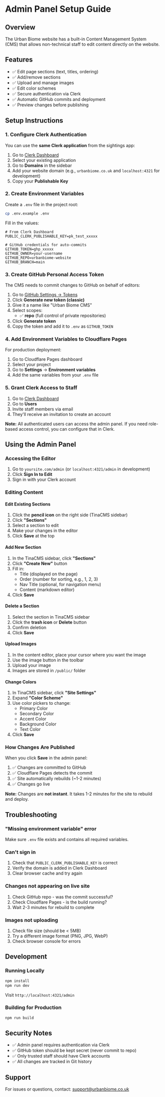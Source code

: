 # Admin Panel Setup Guide

## Overview

The Urban Biome website has a built-in Content Management System (CMS) that allows non-technical staff to edit content directly on the website.

## Features

- ✅ Edit page sections (text, titles, ordering)
- ✅ Add/remove sections
- ✅ Upload and manage images
- ✅ Edit color schemes
- ✅ Secure authentication via Clerk
- ✅ Automatic GitHub commits and deployment
- ✅ Preview changes before publishing

## Setup Instructions

### 1. Configure Clerk Authentication

You can use the **same Clerk application** from the sightings app:

1. Go to [Clerk Dashboard](https://dashboard.clerk.com)
2. Select your existing application
3. Go to **Domains** in the sidebar
4. Add your website domain (e.g., `urbanbiome.co.uk` and `localhost:4321` for development)
5. Copy your **Publishable Key**

### 2. Create Environment Variables

Create a `.env` file in the project root:

```bash
cp .env.example .env
```

Fill in the values:

```env
# From Clerk Dashboard
PUBLIC_CLERK_PUBLISHABLE_KEY=pk_test_xxxxx

# GitHub credentials for auto-commits
GITHUB_TOKEN=ghp_xxxxx
GITHUB_OWNER=your-username
GITHUB_REPO=urbanbiome-website
GITHUB_BRANCH=main
```

### 3. Create GitHub Personal Access Token

The CMS needs to commit changes to GitHub on behalf of editors:

1. Go to [GitHub Settings → Tokens](https://github.com/settings/tokens)
2. Click **Generate new token (classic)**
3. Give it a name like "Urban Biome CMS"
4. Select scopes:
   - ✅ **repo** (full control of private repositories)
5. Click **Generate token**
6. Copy the token and add it to `.env` as `GITHUB_TOKEN`

### 4. Add Environment Variables to Cloudflare Pages

For production deployment:

1. Go to Cloudflare Pages dashboard
2. Select your project
3. Go to **Settings** → **Environment variables**
4. Add the same variables from your `.env` file

### 5. Grant Clerk Access to Staff

1. Go to [Clerk Dashboard](https://dashboard.clerk.com)
2. Go to **Users**
3. Invite staff members via email
4. They'll receive an invitation to create an account

**Note:** All authenticated users can access the admin panel. If you need role-based access control, you can configure that in Clerk.

## Using the Admin Panel

### Accessing the Editor

1. Go to `yoursite.com/admin` (or `localhost:4321/admin` in development)
2. Click **Sign In to Edit**
3. Sign in with your Clerk account

### Editing Content

#### Edit Existing Sections

1. Click the **pencil icon** on the right side (TinaCMS sidebar)
2. Click **"Sections"**
3. Select a section to edit
4. Make your changes in the editor
5. Click **Save** at the top

#### Add New Section

1. In the TinaCMS sidebar, click **"Sections"**
2. Click **"Create New"** button
3. Fill in:
   - Title (displayed on the page)
   - Order (number for sorting, e.g., 1, 2, 3)
   - Nav Title (optional, for navigation menu)
   - Content (markdown editor)
4. Click **Save**

#### Delete a Section

1. Select the section in TinaCMS sidebar
2. Click the **trash icon** or **Delete** button
3. Confirm deletion
4. Click **Save**

#### Upload Images

1. In the content editor, place your cursor where you want the image
2. Use the image button in the toolbar
3. Upload your image
4. Images are stored in `/public/` folder

#### Change Colors

1. In TinaCMS sidebar, click **"Site Settings"**
2. Expand **"Color Scheme"**
3. Use color pickers to change:
   - Primary Color
   - Secondary Color
   - Accent Color
   - Background Color
   - Text Color
4. Click **Save**

### How Changes Are Published

When you click **Save** in the admin panel:

1. ✅ Changes are committed to GitHub
2. ✅ Cloudflare Pages detects the commit
3. ✅ Site automatically rebuilds (~1-2 minutes)
4. ✅ Changes go live

**Note:** Changes are **not instant**. It takes 1-2 minutes for the site to rebuild and deploy.

## Troubleshooting

### "Missing environment variable" error

Make sure `.env` file exists and contains all required variables.

### Can't sign in

1. Check that `PUBLIC_CLERK_PUBLISHABLE_KEY` is correct
2. Verify the domain is added in Clerk Dashboard
3. Clear browser cache and try again

### Changes not appearing on live site

1. Check GitHub repo - was the commit successful?
2. Check Cloudflare Pages - is the build running?
3. Wait 2-3 minutes for rebuild to complete

### Images not uploading

1. Check file size (should be < 5MB)
2. Try a different image format (PNG, JPG, WebP)
3. Check browser console for errors

## Development

### Running Locally

```bash
npm install
npm run dev
```

Visit `http://localhost:4321/admin`

### Building for Production

```bash
npm run build
```

## Security Notes

- ✅ Admin panel requires authentication via Clerk
- ✅ GitHub token should be kept secret (never commit to repo)
- ✅ Only trusted staff should have Clerk accounts
- ✅ All changes are tracked in Git history

## Support

For issues or questions, contact: support@urbanbiome.co.uk
